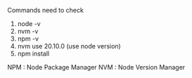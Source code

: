 Commands need to check 
1. node -v
2. nvm -v
3. npm -v
4. nvm use 20.10.0  (use node version)
5. npm install <Package>

NPM : Node Package Manager
NVM : Node Version Manager
